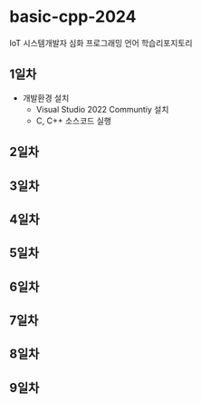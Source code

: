 # basic-cpp-2024
IoT 시스템개발자 심화 프로그래밍 언어 학습리포지토리

## 1일차
- 개발환경 설치
	- Visual Studio 2022 Communtiy 설치
	- C, C++ 소스코드 실행

## 2일차

## 3일차

## 4일차

## 5일차

## 6일차

## 7일차

## 8일차

## 9일차